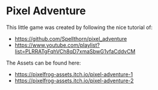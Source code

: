 # Pixel Adventure

This little game was created by following the nice tutorial of:

- https://github.com/Spellthorn/pixel_adventure
- https://www.youtube.com/playlist?list=PLRRATgFqhVCh8qD7xmaSbwG1vfaCddvCM

The Assets can be found here:

- https://pixelfrog-assets.itch.io/pixel-adventure-1
- https://pixelfrog-assets.itch.io/pixel-adventure-2